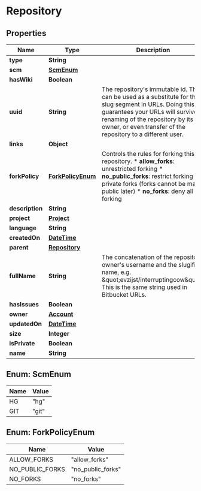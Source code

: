 
# Repository

## Properties
Name | Type | Description | Notes
------------ | ------------- | ------------- | -------------
**type** | **String** |  | 
**scm** | [**ScmEnum**](#ScmEnum) |  |  [optional]
**hasWiki** | **Boolean** |  |  [optional]
**uuid** | **String** | The repository&#39;s immutable id. This can be used as a substitute for the slug segment in URLs. Doing this guarantees your URLs will survive renaming of the repository by its owner, or even transfer of the repository to a different user. |  [optional]
**links** | **Object** |  |  [optional]
**forkPolicy** | [**ForkPolicyEnum**](#ForkPolicyEnum) |  Controls the rules for forking this repository.  * **allow_forks**: unrestricted forking * **no_public_forks**: restrict forking to private forks (forks cannot   be made public later) * **no_forks**: deny all forking  |  [optional]
**description** | **String** |  |  [optional]
**project** | [**Project**](Project.md) |  |  [optional]
**language** | **String** |  |  [optional]
**createdOn** | [**DateTime**](DateTime.md) |  |  [optional]
**parent** | [**Repository**](Repository.md) |  |  [optional]
**fullName** | **String** | The concatenation of the repository owner&#39;s username and the slugified name, e.g. \&quot;evzijst/interruptingcow\&quot;. This is the same string used in Bitbucket URLs. |  [optional]
**hasIssues** | **Boolean** |  |  [optional]
**owner** | [**Account**](Account.md) |  |  [optional]
**updatedOn** | [**DateTime**](DateTime.md) |  |  [optional]
**size** | **Integer** |  |  [optional]
**isPrivate** | **Boolean** |  |  [optional]
**name** | **String** |  |  [optional]


<a name="ScmEnum"></a>
## Enum: ScmEnum
Name | Value
---- | -----
HG | &quot;hg&quot;
GIT | &quot;git&quot;


<a name="ForkPolicyEnum"></a>
## Enum: ForkPolicyEnum
Name | Value
---- | -----
ALLOW_FORKS | &quot;allow_forks&quot;
NO_PUBLIC_FORKS | &quot;no_public_forks&quot;
NO_FORKS | &quot;no_forks&quot;



